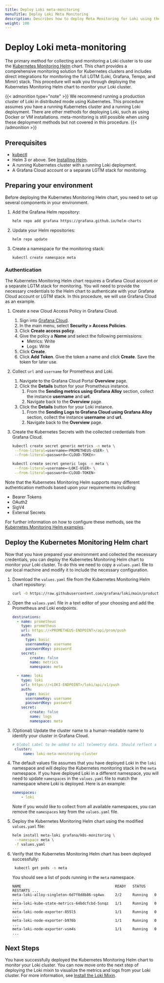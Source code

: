 ```yaml
---
title: Deploy Loki meta-monitoring
menuTitle: Deploy Loki Meta Monitoring
description: Describes how to deploy Meta Monitoring for Loki using the Kubernetes Monitoring Helm chart.
weight: 100
---
```


# Deploy Loki meta-monitoring

The primary method for collecting and monitoring a Loki cluster is to use the [Kubernetes Monitoring Helm](https://github.com/grafana/k8s-monitoring-helm/) chart. This chart provides a comprehensive monitoring solution for Kubernetes clusters and includes direct integrations for monitoring the full LGTM (Loki, Grafana, Tempo, and Mimir) stack. This procedure will walk you through deploying the Kubernetes Monitoring Helm chart to monitor your Loki cluster.

{{< admonition type="note" >}}
We recommend running a production cluster of Loki in distributed mode using Kubernetes. This procedure assumes you have a running Kubernetes cluster and a running Loki deployment. There are other methods for deploying Loki, such as using Docker or VM installations. meta-monitoring is still possible when using these deployment methods but not covered in this procedure.
{{< /admonition >}}

## Prerequisites

- [kubectl](https://kubernetes.io/docs/reference/kubectl/)
- Helm 3 or above. See [Installing Helm](https://helm.sh/docs/intro/install/).
- A running Kubernetes cluster with a running Loki deployment.
- A Grafana Cloud account or a separate LGTM stack for monitoring.

## Preparing your environment

Before deploying the Kubernetes Monitoring Helm chart, you need to set up several components in your environment.

1. Add the Grafana Helm repository:

   ```bash
   helm repo add grafana https://grafana.github.io/helm-charts
   ```

1. Update your Helm repositories:

   ```bash
   helm repo update
   ```

1. Create a namespace for the monitoring stack:

   ```bash
   kubectl create namespace meta
   ```

### Authentication

The Kubernetes Monitoring Helm chart requires a Grafana Cloud account or a separate LGTM stack for monitoring. You will need to provide the necessary credentials to the Helm chart to authenticate with your Grafana Cloud account or LGTM stack. In this procedure, we will use Grafana Cloud as an example.

1. Create a new Cloud Access Policy in Grafana Cloud.
    1. Sign into [Grafana Cloud](https://grafana.com/auth/sign-in/).
    1. In the main menu, select **Security > Access Policies**.
    1. Click **Create access policy**.
    1. Give the policy a **Name** and select the following permissions:
       - Metrics: Write
       - Logs: Write
    1. Click **Create**.
    1. Click **Add Token**. Give the token a name and click **Create**.
   Save the token for later use.
1. Collect `url` and `username` for Prometheus and Loki.
   1. Navigate to the Grafana Cloud Portal **Overview** page.
   1. Click the **Details** button for your Prometheus instance.
        1. From the **Sending metrics using Grafana Alloy** section, collect the instance **username** and **url**.
        1. Navigate back to the **Overview** page.
   1. Click the **Details** button for your Loki instance.
        1. From the **Sending Logs to Grafana Cloud using Grafana Alloy** section, collect the instance **username** and **url**.
        2. Navigate back to the **Overview** page.

1. Create the Kubernetes Secrets with the collected credentials from Grafana Cloud.

   ```bash
   kubectl create secret generic metrics -n meta \
    --from-literal=username=<PROMETHEUS-USER> \
    --from-literal=password=<CLOUD-TOKEn>

   kubectl create secret generic logs -n meta \
    --from-literal=username=<LOKI-USER> \
    --from-literal=password=<CLOUD-TOKEN>
   ```

Note that the Kubernetes Monitoring Helm supports many different authentication methods based upon your requirements including:

- Bearer Tokens
- OAuth2
- SigV4
- External Secrets
  
For further information on how to configure these methods, see the [Kubernetes Monitoring Helm examples](https://github.com/grafana/k8s-monitoring-helm/tree/main/charts/k8s-monitoring/docs/examples/auth).

## Deploy the Kubernetes Monitoring Helm chart

Now that you have prepared your environment and collected the necessary credentials, you can deploy the Kubernetes Monitoring Helm chart to monitor your Loki cluster. To do this we need to copy a `values.yaml` file to our local machine and modify it to include the necessary configuration.

1. Download the `values.yaml` file from the Kubernetes Monitoring Helm chart repository:

   ```bash
   curl -O https://raw.githubusercontent.com/grafana/loki/main/production/meta-monitoring/values.yaml
   ```

1. Open the `values.yaml` file in a text editor of your choosing and add the Prometheus and Loki endpoints.

   ```yaml
   destinations:
     - name: prometheus
       type: prometheus
       url: https://<PROMETHEUS-ENDPOINT>/api/prom/push
       auth:
         type: basic
         usernameKey: username
         passwordKey: password
       secret:
           create: false
           name: metrics
           namespace: meta

     - name: loki
       type: loki
       url: https://<LOKI-ENDPOINT>/loki/api/v1/push
       auth:
         type: basic
         usernameKey: username
         passwordKey: password
       secret:
           create: false
           name: logs
           namespace: meta

   ```

1. (Optional) Update the cluster name to a human-readable name to identify your cluster in Grafana Cloud.

   ```yaml
   # Global Label to be added to all telemetry data. Should reflect a recognizable name for the cluster.
    cluster:
        name: loki-meta-monitoring-cluster
   ```

1. The default values file assumes that you have deployed Loki in the `loki` namespace and will deploy the Kubernetes monitoring stack in the `meta` namespace. If you have deployed Loki in a different namespace, you will need to update `namespaces` in the `values.yaml` file to match the namespace where Loki is deployed. Here is an example:

    ```yaml
    namespaces:
        - loki
    ```

    Note if you would like to collect from all available namespaces, you can remove the `namespaces` key from the `values.yaml` file.

1. Deploy the Kubernetes Monitoring Helm chart using the modified `values.yaml` file:

   ```bash
   helm install meta-loki grafana/k8s-monitoring \
    --namespace meta \
    -f values.yaml
   ```

1. Verify that the Kubernetes Monitoring Helm chart has been deployed successfully:

   ```bash
    kubectl get pods -n meta
    ```

    You should see a list of pods running in the `meta` namespace.

    ```console
    NAME                                           READY   STATUS    RESTARTS ...        
    meta-loki-alloy-singleton-6d7f8d8b86-sg4wx     2/2     Running   0        ...       
    meta-loki-kube-state-metrics-64bdcfcbd-5snqz   1/1     Running   0        ...       
    meta-loki-node-exporter-855l5                  1/1     Running   0        ...       
    meta-loki-node-exporter-b976b                  1/1     Running   0        ...       
    meta-loki-node-exporter-vsm4s                  1/1     Running   0        ...
    ```

## Next Steps

You have successfully deployed the Kubernetes Monitoring Helm chart to monitor your Loki cluster. You can now move onto the next step of deploying the Loki mixin to visualize the metrics and logs from your Loki cluster. For more information, see [Install the Loki Mixin](https://grafana.com/docs/loki/<LOKI_VERSION>/operations/meta-monitoring/mixins).
